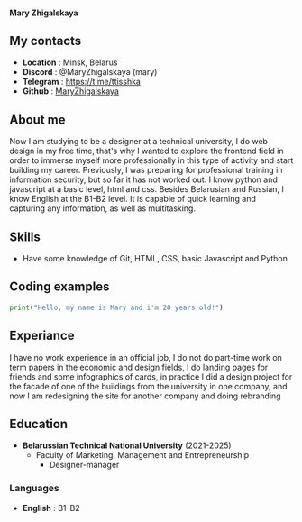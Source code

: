 #### Mary Zhigalskaya
## My contacts
* **Location** : Minsk, Belarus
* **Discord** : @MaryZhigalskaya (mary)
* **Telegram** : <a href="https://t.me/ttisshka">https://t.me/ttisshka</a>
* **Github** : <a href="https://github.com/MaryZhigalskaya">MaryZhigalskaya</a>
## About me
Now I am studying to be a designer at a technical university, I do web design in my free time, that's why I wanted to explore the frontend field in order to immerse myself more professionally in this type of activity and start building my career. Previously, I was preparing for professional training in information security, but so far it has not worked out.  I know python and javascript at a basic level, html and css. Besides Belarusian and Russian, I know English at the B1-B2 level. It is capable of quick learning and capturing any information, as well as multitasking.
## Skills
* Have some knowledge of Git, HTML, CSS, basic Javascript and Python
## Coding examples
```python
print("Hello, my name is Mary and i'm 20 years old!")
```
## Experiance
I have no work experience in an official job, I do not do part-time work on term papers in the economic and design fields, I do landing pages for friends and some infographics of cards, in practice I did a design project for the facade of one of the buildings from the university in one company, and now I am redesigning the site for another company and doing rebranding
## Education
* **Belarussian Technical National University** (2021-2025)
    * Faculty of Marketing, Management and Entrepreneurship
        * Designer-manager
### Languages
* **English** : B1-B2
